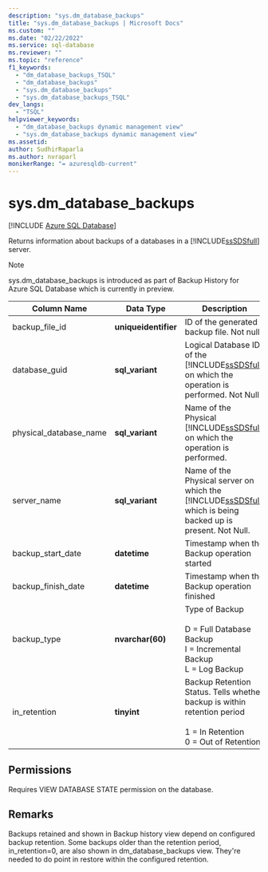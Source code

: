 ```yaml
---
description: "sys.dm_database_backups"
title: "sys.dm_database_backups | Microsoft Docs"
ms.custom: ""
ms.date: "02/22/2022"
ms.service: sql-database
ms.reviewer: ""
ms.topic: "reference"
f1_keywords: 
  - "dm_database_backups_TSQL"
  - "dm_database_backups"
  - "sys.dm_database_backups"
  - "sys.dm_database_backups_TSQL"
dev_langs: 
  - "TSQL"
helpviewer_keywords: 
  - "dm_database_backups dynamic management view"
  - "sys.dm_database_backups dynamic management view"
ms.assetid: 
author: SudhirRaparla
ms.author: nvraparl
monikerRange: "= azuresqldb-current"
---
```

# sys.dm_database_backups

[!INCLUDE [Azure SQL Database](../../includes/applies-to-version/asdb.md)]

  Returns information about backups of a databases in a [!INCLUDE[ssSDSfull](../../includes/sssdsfull-md.md)] server.  


> [!NOTE]
> sys.dm_database_backups is introduced as part of Backup History for Azure SQL Database which is currently in preview.

|Column Name|Data Type|Description|  
|-----------------|---------------|-----------------|  
|backup_file_id|**uniqueidentifier**|ID of the generated backup file. Not null|
|database_guid|**sql_variant**|Logical Database ID of the [!INCLUDE[ssSDSfull](../../includes/sssdsfull-md.md)] on which the operation is performed. Not Null.|
|physical_database_name|**sql_variant**|Name of the Physical [!INCLUDE[ssSDSfull](../../includes/sssdsfull-md.md)] on which the operation is performed.|
|server_name|**sql_variant**|Name of the Physical server on which the [!INCLUDE[ssSDSfull](../../includes/sssdsfull-md.md)] which is being backed up is present. Not Null.|
|backup_start_date|**datetime**|Timestamp when the Backup operation started|
|backup_finish_date|**datetime**|Timestamp when the Backup operation finished|
|backup_type|**nvarchar(60)**|Type of Backup<br /><br /> D = Full Database Backup<br />I = Incremental Backup<br />L = Log Backup|
|in_retention|**tinyint**|Backup Retention Status. Tells whether backup is within retention period<br /><br />1 = In Retention <br />0 = Out of Retention|

## Permissions  
 Requires VIEW DATABASE STATE permission on the database.

## Remarks
Backups retained and shown in Backup history view depend on configured backup retention. Some backups older than the retention period, in_retention=0, are also shown in dm_database_backups view. They're needed to do point in restore within the configured retention. 
